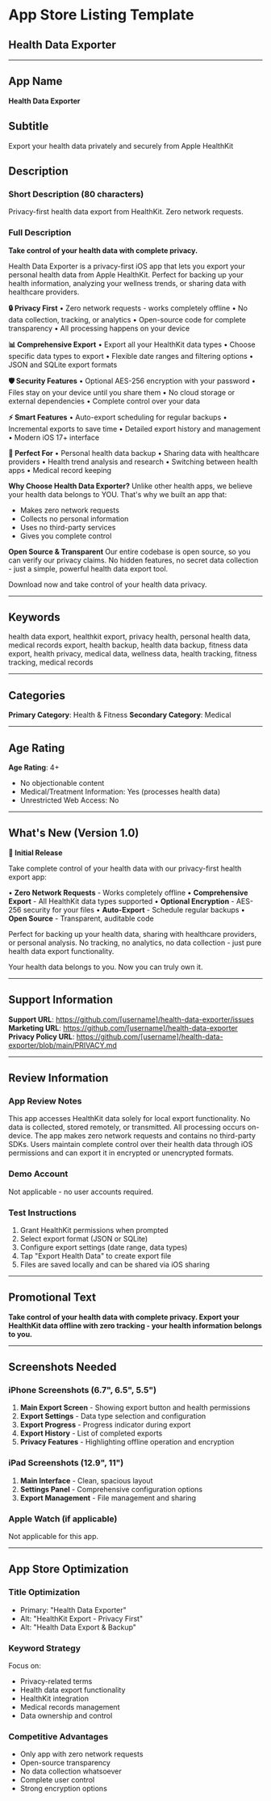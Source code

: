 # App Store Listing Template
## Health Data Exporter

---

## App Name
**Health Data Exporter**

## Subtitle
Export your health data privately and securely from Apple HealthKit

## Description

### Short Description (80 characters)
Privacy-first health data export from HealthKit. Zero network requests.

### Full Description

**Take control of your health data with complete privacy.**

Health Data Exporter is a privacy-first iOS app that lets you export your personal health data from Apple HealthKit. Perfect for backing up your health information, analyzing your wellness trends, or sharing data with healthcare providers.

**🔒 Privacy First**
• Zero network requests - works completely offline
• No data collection, tracking, or analytics
• Open-source code for complete transparency
• All processing happens on your device

**📊 Comprehensive Export**
• Export all your HealthKit data types
• Choose specific data types to export
• Flexible date ranges and filtering options
• JSON and SQLite export formats

**🛡️ Security Features**
• Optional AES-256 encryption with your password
• Files stay on your device until you share them
• No cloud storage or external dependencies
• Complete control over your data

**⚡ Smart Features**
• Auto-export scheduling for regular backups
• Incremental exports to save time
• Detailed export history and management
• Modern iOS 17+ interface

**🎯 Perfect For**
• Personal health data backup
• Sharing data with healthcare providers
• Health trend analysis and research
• Switching between health apps
• Medical record keeping

**Why Choose Health Data Exporter?**
Unlike other health apps, we believe your health data belongs to YOU. That's why we built an app that:
- Makes zero network requests
- Collects no personal information
- Uses no third-party services
- Gives you complete control

**Open Source & Transparent**
Our entire codebase is open source, so you can verify our privacy claims. No hidden features, no secret data collection - just a simple, powerful health data export tool.

Download now and take control of your health data privacy.

---

## Keywords
health data export, healthkit export, privacy health, personal health data, medical records export, health backup, health data backup, fitness data export, health privacy, medical data, wellness data, health tracking, fitness tracking, medical records

---

## Categories

**Primary Category**: Health & Fitness
**Secondary Category**: Medical

---

## Age Rating

**Age Rating**: 4+
- No objectionable content
- Medical/Treatment Information: Yes (processes health data)
- Unrestricted Web Access: No

---

## What's New (Version 1.0)

**🎉 Initial Release**

Take complete control of your health data with our privacy-first health export app:

• **Zero Network Requests** - Works completely offline
• **Comprehensive Export** - All HealthKit data types supported
• **Optional Encryption** - AES-256 security for your files
• **Auto-Export** - Schedule regular backups
• **Open Source** - Transparent, auditable code

Perfect for backing up your health data, sharing with healthcare providers, or personal analysis. No tracking, no analytics, no data collection - just pure health data export functionality.

Your health data belongs to you. Now you can truly own it.

---

## Support Information

**Support URL**: https://github.com/[username]/health-data-exporter/issues
**Marketing URL**: https://github.com/[username]/health-data-exporter
**Privacy Policy URL**: https://github.com/[username]/health-data-exporter/blob/main/PRIVACY.md

---

## Review Information

### App Review Notes
This app accesses HealthKit data solely for local export functionality. No data is collected, stored remotely, or transmitted. All processing occurs on-device. The app makes zero network requests and contains no third-party SDKs. Users maintain complete control over their health data through iOS permissions and can export it in encrypted or unencrypted formats.

### Demo Account
Not applicable - no user accounts required.

### Test Instructions
1. Grant HealthKit permissions when prompted
2. Select export format (JSON or SQLite)
3. Configure export settings (date range, data types)
4. Tap "Export Health Data" to create export file
5. Files are saved locally and can be shared via iOS sharing

---

## Promotional Text

**Take control of your health data with complete privacy. Export your HealthKit data offline with zero tracking - your health information belongs to you.**

---

## Screenshots Needed

### iPhone Screenshots (6.7", 6.5", 5.5")
1. **Main Export Screen** - Showing export button and health permissions
2. **Export Settings** - Data type selection and configuration
3. **Export Progress** - Progress indicator during export
4. **Export History** - List of completed exports
5. **Privacy Features** - Highlighting offline operation and encryption

### iPad Screenshots (12.9", 11")
1. **Main Interface** - Clean, spacious layout
2. **Settings Panel** - Comprehensive configuration options
3. **Export Management** - File management and sharing

### Apple Watch (if applicable)
Not applicable for this app.

---

## App Store Optimization

### Title Optimization
- Primary: "Health Data Exporter"
- Alt: "HealthKit Export - Privacy First"
- Alt: "Health Data Export & Backup"

### Keyword Strategy
Focus on:
- Privacy-related terms
- Health data export functionality
- HealthKit integration
- Medical records management
- Data ownership and control

### Competitive Advantages
- Only app with zero network requests
- Open-source transparency
- No data collection whatsoever
- Complete user control
- Strong encryption options